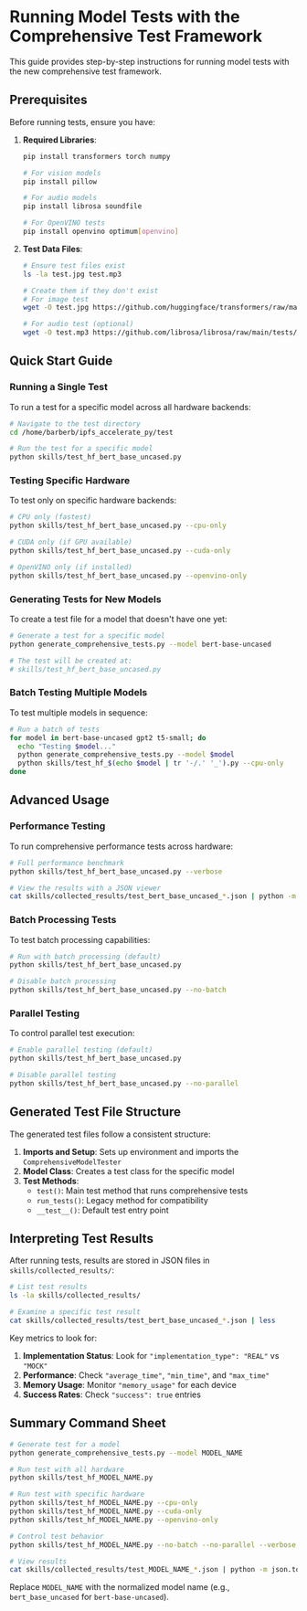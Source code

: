 # Running Model Tests with the Comprehensive Test Framework

This guide provides step-by-step instructions for running model tests with the new comprehensive test framework.

## Prerequisites

Before running tests, ensure you have:

1. **Required Libraries**:
   ```bash
   pip install transformers torch numpy
   
   # For vision models
   pip install pillow
   
   # For audio models
   pip install librosa soundfile
   
   # For OpenVINO tests
   pip install openvino optimum[openvino]
   ```

2. **Test Data Files**:
   ```bash
   # Ensure test files exist
   ls -la test.jpg test.mp3
   
   # Create them if they don't exist
   # For image test
   wget -O test.jpg https://github.com/huggingface/transformers/raw/main/docs/source/imgs/transformers_logo_name.png
   
   # For audio test (optional)
   wget -O test.mp3 https://github.com/librosa/librosa/raw/main/tests/data/test1_44100.wav
   ```

## Quick Start Guide

### Running a Single Test

To run a test for a specific model across all hardware backends:

```bash
# Navigate to the test directory
cd /home/barberb/ipfs_accelerate_py/test

# Run the test for a specific model
python skills/test_hf_bert_base_uncased.py
```

### Testing Specific Hardware

To test only on specific hardware backends:

```bash
# CPU only (fastest)
python skills/test_hf_bert_base_uncased.py --cpu-only

# CUDA only (if GPU available)
python skills/test_hf_bert_base_uncased.py --cuda-only

# OpenVINO only (if installed)
python skills/test_hf_bert_base_uncased.py --openvino-only
```

### Generating Tests for New Models

To create a test file for a model that doesn't have one yet:

```bash
# Generate a test for a specific model
python generate_comprehensive_tests.py --model bert-base-uncased

# The test will be created at:
# skills/test_hf_bert_base_uncased.py
```

### Batch Testing Multiple Models

To test multiple models in sequence:

```bash
# Run a batch of tests
for model in bert-base-uncased gpt2 t5-small; do
  echo "Testing $model..."
  python generate_comprehensive_tests.py --model $model
  python skills/test_hf_$(echo $model | tr '-/.' '_').py --cpu-only
done
```

## Advanced Usage

### Performance Testing

To run comprehensive performance tests across hardware:

```bash
# Full performance benchmark
python skills/test_hf_bert_base_uncased.py --verbose

# View the results with a JSON viewer
cat skills/collected_results/test_bert_base_uncased_*.json | python -m json.tool
```

### Batch Processing Tests

To test batch processing capabilities:

```bash
# Run with batch processing (default)
python skills/test_hf_bert_base_uncased.py

# Disable batch processing
python skills/test_hf_bert_base_uncased.py --no-batch
```

### Parallel Testing

To control parallel test execution:

```bash
# Enable parallel testing (default)
python skills/test_hf_bert_base_uncased.py

# Disable parallel testing
python skills/test_hf_bert_base_uncased.py --no-parallel
```

## Generated Test File Structure

The generated test files follow a consistent structure:

1. **Imports and Setup**: Sets up environment and imports the `ComprehensiveModelTester`
2. **Model Class**: Creates a test class for the specific model
3. **Test Methods**:
   - `test()`: Main test method that runs comprehensive tests
   - `run_tests()`: Legacy method for compatibility
   - `__test__()`: Default test entry point

## Interpreting Test Results

After running tests, results are stored in JSON files in `skills/collected_results/`:

```bash
# List test results
ls -la skills/collected_results/

# Examine a specific test result
cat skills/collected_results/test_bert_base_uncased_*.json | less
```

Key metrics to look for:

1. **Implementation Status**: Look for `"implementation_type": "REAL"` vs `"MOCK"`
2. **Performance**: Check `"average_time"`, `"min_time"`, and `"max_time"`
3. **Memory Usage**: Monitor `"memory_usage"` for each device
4. **Success Rates**: Check `"success": true` entries

## Summary Command Sheet

```bash
# Generate test for a model
python generate_comprehensive_tests.py --model MODEL_NAME

# Run test with all hardware
python skills/test_hf_MODEL_NAME.py

# Run test with specific hardware
python skills/test_hf_MODEL_NAME.py --cpu-only
python skills/test_hf_MODEL_NAME.py --cuda-only
python skills/test_hf_MODEL_NAME.py --openvino-only

# Control test behavior
python skills/test_hf_MODEL_NAME.py --no-batch --no-parallel --verbose

# View results
cat skills/collected_results/test_MODEL_NAME_*.json | python -m json.tool
```

Replace `MODEL_NAME` with the normalized model name (e.g., `bert_base_uncased` for `bert-base-uncased`).